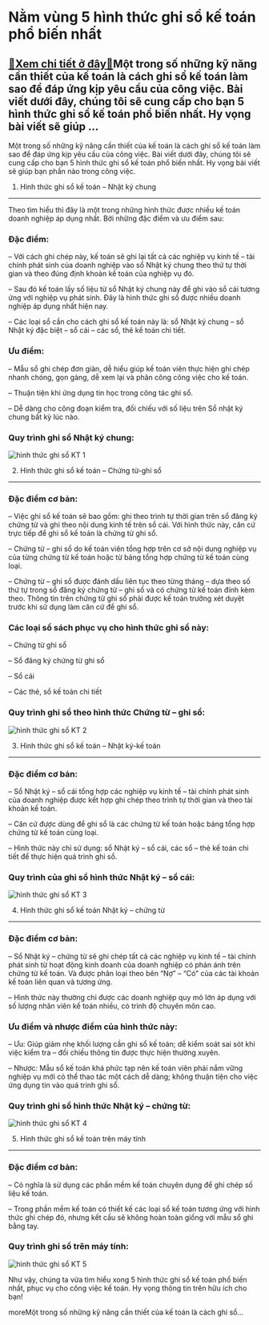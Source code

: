 Nằm vùng 5 hình thức ghi sổ kế toán phổ biến nhất
=================================================

[:gift:Xem chi tiết ở đây:gift:](https://hddtvn.com/nam-vung-5-hinh-thuc-ghi-so-ke-toan-pho-bien-nhat/)Một trong số những kỹ năng cần thiết của kế toán là cách ghi sổ kế toán làm sao để đáp ứng kịp yêu cầu của công việc. Bài viết dưới đây, chúng tôi sẽ cung cấp cho bạn 5 hình thức ghi sổ kế toán phổ biến nhất. Hy vọng bài viết sẽ giúp …
-------------------------------------------------------------------------------------------------------------------------------------------------------------------------------------------------------------------------------------------

Một trong số những kỹ năng cần thiết của kế toán là cách ghi sổ kế toán làm sao để đáp ứng kịp yêu cầu của công việc. Bài viết dưới đây, chúng tôi sẽ cung cấp cho bạn 5 hình thức ghi sổ kế toán phổ biến nhất. Hy vọng bài viết sẽ giúp bạn phần nào trong công việc.


1. Hình thức ghi sổ kế toán – Nhật ký chung
-------------------------------------------


Theo tìm hiểu thì đây là một trong những hình thức được nhiều kế toán doanh nghiệp áp dụng nhất. Bởi những đặc điểm và ưu điểm sau:


### Đặc điểm:


– Với cách ghi chép này, kế toán sẽ ghi lại tất cả các nghiệp vụ kinh tế – tài chính phát sinh của doanh nghiệp vào sổ Nhật ký chung theo thứ tự thời gian và theo đúng định khoản kế toán của nghiệp vụ đó.


– Sau đó kế toán lấy số liệu từ sổ Nhật ký chung này để ghi vào sổ cái tương ứng với nghiệp vụ phát sinh. Đây là hình thức ghi sổ được nhiều doanh nghiệp áp dụng nhất hiện nay.


– Các loại sổ cần cho cách ghi sổ kế toán này là: sổ Nhật ký chung – sổ Nhật ký đặc biệt – sổ cái – các sổ, thẻ kế toán chi tiết.


### Ưu điểm:


– Mẫu sổ ghi chép đơn giản, dễ hiểu giúp kế toán viên thực hiện ghi chép nhanh chóng, gọn gàng, dễ xem lại và phân công công việc cho kế toán.


– Thuận tiện khi ứng dụng tin học trong công tác ghi sổ.


– Dễ dàng cho công đoạn kiểm tra, đối chiếu với số liệu trên Sổ nhật ký chung bất kỳ lúc nào.


### Quy trình ghi sổ Nhật ký chung:


![hình thức ghi sổ KT 1](https://hddtvn.com/wp-content/uploads/2021/01/Untitled-28.png)


2. Hình thức ghi sổ kế toán – Chứng từ-ghi sổ
---------------------------------------------


### Đặc điểm cơ bản:


– Việc ghi sổ kế toán sẽ bao gồm: ghi theo trình tự thời gian trên sổ đăng ký chứng từ và ghi theo nội dung kinh tế trên sổ cái. Với hình thức này, căn cứ trực tiếp để ghi sổ kế toán là chứng từ ghi sổ.


– Chứng từ – ghi sổ do kế toán viên tổng hợp trên cơ sở nội dung nghiệp vụ của từng chứng từ kế toán hoặc từ bảng tổng hợp chứng từ kế toán cùng loại.


– Chứng từ – ghi sổ được đánh dấu liên tục theo từng tháng – dựa theo số thứ tự trong sổ đăng ký chứng từ – ghi sổ và có chứng từ kế toán đính kèm theo. Thông tin trên chứng từ ghi sổ phải được kế toán trưởng xét duyệt trước khi sử dụng làm căn cứ để ghi sổ.


### Các loại sổ sách phục vụ cho hình thức ghi sổ này:


– Chứng từ ghi sổ


– Sổ đăng ký chứng từ ghi sổ


– Sổ cái


– Các thẻ, sổ kế toán chi tiết


### Quy trình ghi sổ theo hình thức Chứng từ – ghi sổ:


![hình thức ghi sổ KT 2](https://hddtvn.com/wp-content/uploads/2021/01/Untitled-29.png)


3. Hình thức ghi sổ kế toán – Nhật ký-kế toán
---------------------------------------------


### Đặc điểm cơ bản:


– Sổ Nhật ký – sổ cái tổng hợp các nghiệp vụ kinh tế – tài chính phát sinh của doanh nghiệp được kết hợp ghi chép theo trình tự thời gian và theo tài khoản kế toán.


– Căn cứ được dùng để ghi sổ là các chứng từ kế toán hoặc bảng tổng hợp chứng từ kế toán cùng loại.


– Hình thức này chỉ sử dụng: sổ Nhật ký – sổ cái, các sổ – thẻ kế toán chi tiết để thực hiện quá trình ghi sổ.


### Quy trình của ghi sổ hình thức Nhật ký – sổ cái:


![hình thức ghi sổ KT 3](https://hddtvn.com/wp-content/uploads/2021/01/Untitled-30-1.png)


4. Hình thức ghi sổ kế toán Nhật ký – chứng từ
----------------------------------------------


### Đặc điểm cơ bản:


– Sổ Nhật ký – chứng từ sẽ ghi chép tất cả các nghiệp vụ kinh tế – tài chính phát sinh từ hoạt động kinh doanh của doanh nghiệp có phản ánh trên chứng từ kế toán. Và được phân loại theo bên “Nợ” – “Có” của các tài khoản kế toán liên quan và tương ứng.


– Hình thức này thường chỉ được các doanh nghiệp quy mô lớn áp dụng với số lượng nhân viên kế toán nhiều, có trình độ chuyên môn cao.


### Ưu điểm và nhược điểm của hình thức này:


– Ưu: Giúp giảm nhẹ khối lượng cần ghi sổ kế toán; dễ kiểm soát sai sót khi việc kiểm tra – đối chiếu thông tin được thực hiện thường xuyên.


– Nhược: Mẫu sổ kế toán khá phức tạp nên kế toán viên phải nắm vững nghiệp vụ mới có thể thao tác một cách dễ dàng; không thuận tiện cho việc ứng dụng tin vào quá trình ghi sổ.


### Quy trình ghi sổ hình thức Nhật ký – chứng từ:


![hình thức ghi sổ KT 4](https://hddtvn.com/wp-content/uploads/2021/01/Untitled-31.png)


5. Hình thức ghi sổ kế toán trên máy tính
-----------------------------------------


### Đặc điểm cơ bản:


– Có nghĩa là sử dụng các phần mềm kế toán chuyên dụng để ghi chép số liệu kế toán.


– Trong phần mềm kế toán có thiết kế các loại sổ kế toán tương ứng với hình thức ghi chép đó, nhưng kết cấu sẽ không hoàn toàn giống với mẫu sổ ghi bằng tay.


### Quy trình ghi sổ trên máy tính:


![hình thức ghi sổ KT 5](https://hddtvn.com/wp-content/uploads/2021/01/Untitled-32.png)


Như vậy, chúng ta vừa tìm hiểu xong 5 hình thức ghi sổ kế toán phổ biến nhất, phục vụ cho công việc kế toán. Hy vọng thông tin trên hữu ích cho bạn!



moreMột trong số những kỹ năng cần thiết của kế toán là cách ghi sổ…

